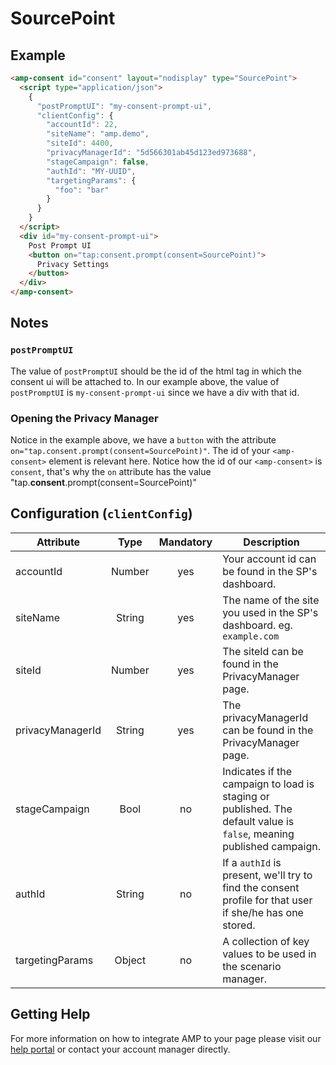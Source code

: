 # SourcePoint

## Example

```html
<amp-consent id="consent" layout="nodisplay" type="SourcePoint">
  <script type="application/json">
    {
      "postPromptUI": "my-consent-prompt-ui",
      "clientConfig": {
        "accountId": 22,
        "siteName": "amp.demo",
        "siteId": 4400,
        "privacyManagerId": "5d566301ab45d123ed973688",
        "stageCampaign": false,
        "authId": "MY-UUID",
        "targetingParams": {
          "foo": "bar"
        }
      }
    }
  </script>
  <div id="my-consent-prompt-ui">
    Post Prompt UI
    <button on="tap:consent.prompt(consent=SourcePoint)">
      Privacy Settings
    </button>
  </div>
</amp-consent>
```

## Notes

### `postPromptUI`

The value of `postPromptUI` should be the id of the html tag in which the consent ui will be attached to. In our example above, the value of `postPromptUI` is `my-consent-prompt-ui` since we have a div with that id.

### Opening the Privacy Manager

Notice in the example above, we have a `button` with the attribute `on="tap.consent.prompt(consent=SourcePoint)"`. The id of your `<amp-consent>` element is relevant here. Notice how the id of our `<amp-consent>` is `consent`, that's why the `on` attribute has the value "tap.**consent**.prompt(consent=SourcePoint)"

## Configuration (`clientConfig`)

| Attribute        |  Type  | Mandatory | Description                                                                                                          |
| ---------------- | :----: | :-------: | -------------------------------------------------------------------------------------------------------------------- |
| accountId        | Number |    yes    | Your account id can be found in the SP's dashboard.                                                                  |
| siteName         | String |    yes    | The name of the site you used in the SP's dashboard. eg. `example.com`                                               |
| siteId           | Number |    yes    | The siteId can be found in the PrivacyManager page.                                                                  |
| privacyManagerId | String |    yes    | The privacyManagerId can be found in the PrivacyManager page.                                                        |
| stageCampaign    |  Bool  |    no     | Indicates if the campaign to load is staging or published. The default value is `false`, meaning published campaign. |
| authId           | String |    no     | If a `authId` is present, we'll try to find the consent profile for that user if she/he has one stored.              |
| targetingParams  | Object |    no     | A collection of key values to be used in the scenario manager.                                                       |

## Getting Help

For more information on how to integrate AMP to your page please visit our [help portal](http://help.sourcepoint.com/en) or contact your account manager directly.

